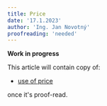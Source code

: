 ```yaml
---
title: Price
date: '17.1.2023'
author: 'Ing. Jan Novotný'
proofreading: 'needed'
---
```


**Work in progress**

This article will contain copy of:

- [use of price](https://evitadb.io/research/assignment/querying/query_language#use-of-price)

once it's proof-read.